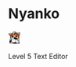 # Nyanko

<img src="https://github.com/Tiniifan/Nyanko/blob/main/Nyanko/Icon/Icon.png" alt="Logo" width="5%">

Level 5 Text Editor

